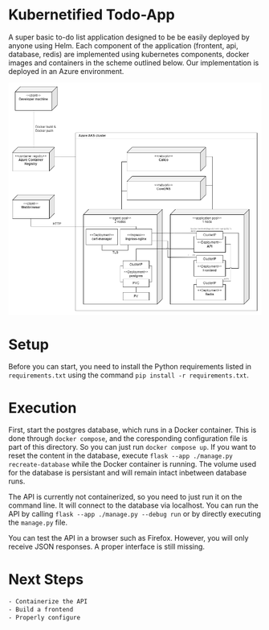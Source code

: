 # Kubernetified Todo-App
A super basic to-do list application designed to be be easily deployed by anyone using Helm. Each component of the application (frontent, api, database, redis) are implemented using kubernetes components, docker images and containers in the scheme outlined below. Our implementation is deployed in an Azure environment.

![alt text](https://github.com/Xantocx/to-docker/blob/main/misc/Blueprint.png)

# Setup
Before you can start, you need to install the Python requirements listed in `requirements.txt` using the command `pip install -r requirements.txt`.

# Execution
First, start the postgres database, which runs in a Docker container. This is done through `docker compose`, and the coresponding configuration file is part of this directory. So you can just run `docker compose up`. If you want to reset the content in the database, execute `flask --app ./manage.py recreate-database` while the Docker container is running. The volume used for the database is persistant and will remain intact inbetween database runs.

The API is currently not containerized, so you need to just run it on the command line. It will connect to the database via localhost. You can run the API by calling `flask --app ./manage.py --debug run` or by directly executing the `manage.py` file.

You can test the API in a browser such as Firefox. However, you will only receive JSON responses. A proper interface is still missing.

# Next Steps
    - Containerize the API
    - Build a frontend
    - Properly configure 
